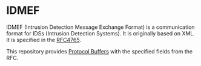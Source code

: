 # IDMEF 
IDMEF (Intrusion Detection Message Exchange Format) is a communication format
for IDSs (Intrusion Detection Systems). It is originally based on XML. 
It is specified in the [RFC4765](https://www.ietf.org/rfc/rfc4765.txt).

This repository provides [Protocol Buffers](https://developers.google.com/protocol-buffers/)
with the specified fields from the RFC.